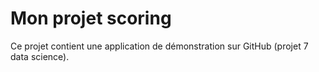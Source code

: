 # Mon projet scoring
Ce projet contient une application de démonstration sur GitHub (projet 7 data science).
